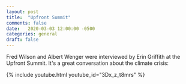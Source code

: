 ```yaml
---
layout: post
title:  "Upfront Summit"
comments: false
date:   2020-03-03 12:00:00 -0500
categories: general
draft: false
---
```


Fred Wilson and Albert Wenger were interviewed by Erin Griffith at the Upfront Summit. It's a great conversation about the climate crisis:

{% include youtube.html youtube_id="3Dx_z_t8mrs" %}